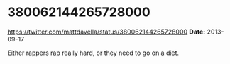 # 380062144265728000
https://twitter.com/mattdavella/status/380062144265728000
**Date:** 2013-09-17

Either rappers rap really hard, or they need to go on a diet.
